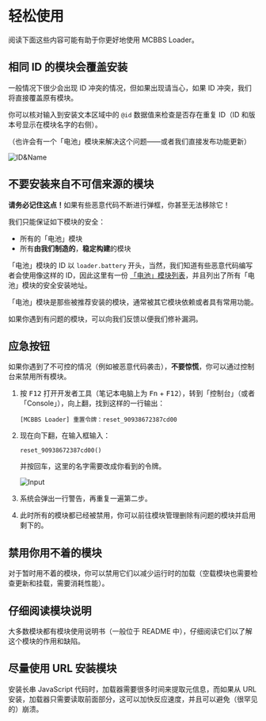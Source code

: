# 轻松使用

阅读下面这些内容可能有助于你更好地使用 MCBBS Loader。

## 相同 ID 的模块会覆盖安装

一般情况下很少会出现 ID 冲突的情况，但如果出现请当心，如果 ID 冲突，我们将直接覆盖原有模块。

你可以核对输入到安装文本区域中的 `@id` 数据值来检查是否存在重复 ID（ID 和版本号显示在模块名字的右侧）。

（也许会有一个「电池」模块来解决这个问题——或者我们直接发布功能更新）

![ID&Name](https://i.loli.net/2020/11/14/oUDPFfTIdL6ci1N.png)

## 不要安装来自不可信来源的模块

<div class="alert alert-warning"><i class="fa fa-exclamation-triangle"></i> <b>请务必记住这点！</b>如果有些恶意代码不断进行弹框，你甚至无法移除它！</div>

我们只能保证如下模块的安全：

- 所有的「电池」模块
- 所有**由我们制造的**，**稳定构建**的模块

「电池」模块的 ID 以 `loader.battery` 开头，当然，我们知道有些恶意代码编写者会使用像这样的 ID，因此这里有一份 [「电池」模块列表](battery.md)，并且列出了所有「电池」模块的安全安装地址。

<div class="alert alert-info"><i class="fa fa-info-circle"></i> 「电池」模块是那些被推荐安装的模块，通常被其它模块依赖或者具有常用功能。</div>

如果你遇到有问题的模块，可以向我们反馈以便我们修补漏洞。

## 应急按钮

如果你遇到了不可控的情况（例如被恶意代码袭击），**不要惊慌**，你可以通过控制台来禁用所有模块。

1. 按 <kbd>F12</kbd> 打开开发者工具（笔记本电脑上为 <kbd>Fn</kbd> + <kbd>F12</kbd>），转到「控制台」（或者「Console」），向上翻，找到这样的一行输出：

   ```
   [MCBBS Loader] 重置令牌：reset_90938672387cd00
   ```

2. 现在向下翻，在输入框输入：

   ```
   reset_90938672387cd00()
   ```

   并按回车，这里的名字需要改成你看到的令牌。

   ![Input](https://i.loli.net/2020/11/14/UWcsi2DbZvNd5OM.png)

3. 系统会弹出一行警告，再重复一遍第二步。
4. 此时所有的模块都已经被禁用，你可以前往模块管理删除有问题的模块并启用剩下的。

## 禁用你用不着的模块

对于暂时用不着的模块，你可以禁用它们以减少运行时的加载（空载模块也需要检查更新和挂载，需要消耗性能）。

## 仔细阅读模块说明

大多数模块都有模块使用说明书（一般位于 README 中），仔细阅读它们以了解这个模块的作用和缺陷。

## 尽量使用 URL 安装模块

安装长串 JavaScript 代码时，加载器需要很多时间来提取元信息，而如果从 URL 安装，加载器只需要读取前面部分，这可以加快反应速度，并且可以避免（很罕见的）崩溃。
